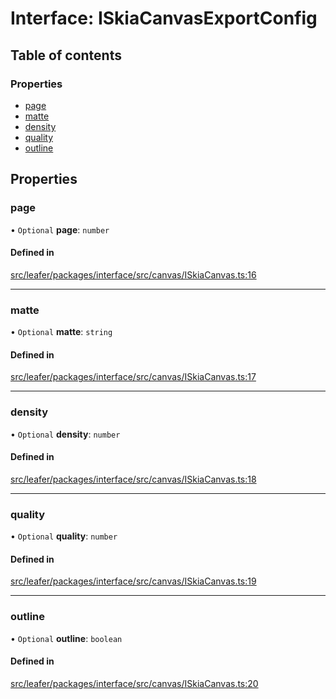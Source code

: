 # Interface: ISkiaCanvasExportConfig

## Table of contents

### Properties

- [page](ISkiaCanvasExportConfig.md#page)
- [matte](ISkiaCanvasExportConfig.md#matte)
- [density](ISkiaCanvasExportConfig.md#density)
- [quality](ISkiaCanvasExportConfig.md#quality)
- [outline](ISkiaCanvasExportConfig.md#outline)

## Properties

### page

• `Optional` **page**: `number`

#### Defined in

[src/leafer/packages/interface/src/canvas/ISkiaCanvas.ts:16](https://github.com/leaferjs/leafer/blob/ce388543b1c91bc943ac7537f94ff47adf234c5d/packages/interface/src/canvas/ISkiaCanvas.ts#L16)

___

### matte

• `Optional` **matte**: `string`

#### Defined in

[src/leafer/packages/interface/src/canvas/ISkiaCanvas.ts:17](https://github.com/leaferjs/leafer/blob/ce388543b1c91bc943ac7537f94ff47adf234c5d/packages/interface/src/canvas/ISkiaCanvas.ts#L17)

___

### density

• `Optional` **density**: `number`

#### Defined in

[src/leafer/packages/interface/src/canvas/ISkiaCanvas.ts:18](https://github.com/leaferjs/leafer/blob/ce388543b1c91bc943ac7537f94ff47adf234c5d/packages/interface/src/canvas/ISkiaCanvas.ts#L18)

___

### quality

• `Optional` **quality**: `number`

#### Defined in

[src/leafer/packages/interface/src/canvas/ISkiaCanvas.ts:19](https://github.com/leaferjs/leafer/blob/ce388543b1c91bc943ac7537f94ff47adf234c5d/packages/interface/src/canvas/ISkiaCanvas.ts#L19)

___

### outline

• `Optional` **outline**: `boolean`

#### Defined in

[src/leafer/packages/interface/src/canvas/ISkiaCanvas.ts:20](https://github.com/leaferjs/leafer/blob/ce388543b1c91bc943ac7537f94ff47adf234c5d/packages/interface/src/canvas/ISkiaCanvas.ts#L20)
